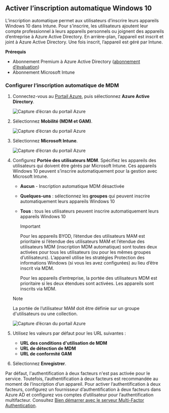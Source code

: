## <a name="enable-windows-10-automatic-enrollment"></a>Activer l’inscription automatique Windows 10

L’inscription automatique permet aux utilisateurs d’inscrire leurs appareils Windows 10 dans Intune. Pour s’inscrire, les utilisateurs ajoutent leur compte professionnel à leurs appareils personnels ou joignent des appareils d’entreprise à Azure Active Directory. En arrière-plan, l’appareil est inscrit et joint à Azure Active Directory. Une fois inscrit, l’appareil est géré par Intune.

**Prérequis**
- Abonnement Premium à Azure Active Directory ([abonnement d’évaluation](http://go.microsoft.com/fwlink/?LinkID=816845))
- Abonnement Microsoft Intune


### <a name="configure-automatic-mdm-enrollment"></a>Configurer l’inscription automatique de MDM

1. Connectez-vous au [Portail Azure](https://portal.azure.com), puis sélectionnez **Azure Active Directory**.

   ![Capture d’écran du portail Azure](../media/auto-enroll-azure-main.png)

2. Sélectionnez **Mobilité (MDM et GAM)**.

   ![Capture d’écran du portail Azure](../media/auto-enroll-mdm.png)

3. Sélectionnez **Microsoft Intune**.

   ![Capture d’écran du portail Azure](../media/auto-enroll-intune.png)

4. Configurez **Portée des utilisateurs MDM**. Spécifiez les appareils des utilisateurs qui doivent être gérés par Microsoft Intune. Ces appareils Windows 10 peuvent s’inscrire automatiquement pour la gestion avec Microsoft Intune.

   - **Aucun** - Inscription automatique MDM désactivée
   - **Quelques-uns** : sélectionnez les **groupes** qui peuvent inscrire automatiquement leurs appareils Windows 10
   - **Tous** : tous les utilisateurs peuvent inscrire automatiquement leurs appareils Windows 10

      > [!IMPORTANT]
      > Pour les appareils BYOD, l’étendue des utilisateurs MAM est prioritaire si l’étendue des utilisateurs MAM et l’étendue des utilisateurs MDM (inscription MDM automatique) sont toutes deux activées pour tous les utilisateurs (ou pour les mêmes groupes d’utilisateurs). L’appareil utilise les stratégies Protection des informations Windows (si vous les avez configurées) au lieu d’être inscrit via MDM.
      >
      > Pour les appareils d’entreprise, la portée des utilisateurs MDM est prioritaire si les deux étendues sont activées. Les appareils sont inscrits via MDM.

   > [!NOTE]
   > La portée de l’utilisateur MAM doit être définie sur un groupe d'utilisateurs ou une collection.

   ![Capture d’écran du portail Azure](../media/auto-enroll-scope.png)

5. Utilisez les valeurs par défaut pour les URL suivantes :
    - **URL des conditions d'utilisation de MDM**
    - **URL de détection de MDM**
    - **URL de conformité GAM**

6. Sélectionnez **Enregistrer**.

Par défaut, l'authentification à deux facteurs n'est pas activée pour le service. Toutefois, l’authentification à deux facteurs est recommandée au moment de l’inscription d’un appareil. Pour activer l’authentification à deux facteurs, configurez un fournisseur d’authentification à deux facteurs dans Azure AD et configurez vos comptes d’utilisateur pour l’authentification multifacteur. Consultez [Bien démarrer avec le serveur Multi-Factor Authentication](https://docs.microsoft.com/azure/multi-factor-authentication/multi-factor-authentication-get-started-cloud).
